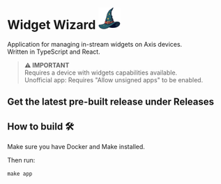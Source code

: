 # Widget Wizard <img src="files/images/wiz_hat.png" width="50" alt="widgy"/>

Application for managing in-stream widgets on Axis devices. \
Written in TypeScript and React.

> **⚠️ IMPORTANT** \
> Requires a device with widgets capabilities available.\
> Unofficial app: Requires "Allow unsigned apps" to be enabled.

## Get the latest pre-built release under Releases

## How to build 🛠️

Make sure you have Docker and Make installed.

Then run:

```shell
make app
```
